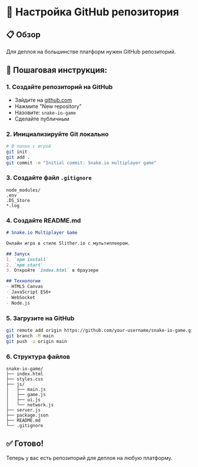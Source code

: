 # 📁 Настройка GitHub репозитория

## 📋 Обзор
Для деплоя на большинстве платформ нужен GitHub репозиторий.

## 🎯 Пошаговая инструкция:

### 1. **Создайте репозиторий на GitHub**
- Зайдите на [github.com](https://github.com)
- Нажмите "New repository"
- Назовите: `snake-io-game`
- Сделайте публичным

### 2. **Инициализируйте Git локально**
```bash
# В папке с игрой
git init
git add .
git commit -m "Initial commit: Snake.io multiplayer game"
```

### 3. **Создайте файл `.gitignore`**
```
node_modules/
.env
.DS_Store
*.log
```

### 4. **Создайте README.md**
```markdown
# Snake.io Multiplayer Game

Онлайн игра в стиле Slither.io с мультиплеером.

## Запуск
1. `npm install`
2. `npm start`
3. Откройте `index.html` в браузере

## Технологии
- HTML5 Canvas
- JavaScript ES6+
- WebSocket
- Node.js
```

### 5. **Загрузите на GitHub**
```bash
git remote add origin https://github.com/your-username/snake-io-game.git
git branch -M main
git push -u origin main
```

### 6. **Структура файлов**
```
snake-io-game/
├── index.html
├── styles.css
├── js/
│   ├── main.js
│   ├── game.js
│   ├── ui.js
│   └── network.js
├── server.js
├── package.json
├── README.md
└── .gitignore
```

## ✅ Готово!
Теперь у вас есть репозиторий для деплоя на любую платформу. 